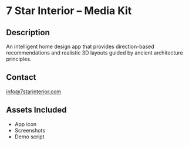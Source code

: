
# 7 Star Interior – Media Kit

## Description
An intelligent home design app that provides direction-based recommendations and realistic 3D layouts guided by ancient architecture principles.

## Contact
info@7starinterior.com

## Assets Included
- App icon
- Screenshots
- Demo script
